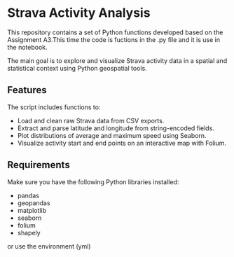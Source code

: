 # Strava Activity Analysis

This repository contains a set of Python functions developed based on the Assignment A3.This time the code is fuctions in the .py file and it is use in the notebook.

The main goal is to explore and visualize Strava activity data in a spatial and statistical context using Python geospatial tools. 

## Features

The script includes functions to:

- Load and clean raw Strava data from CSV exports.
- Extract and parse latitude and longitude from string-encoded fields.
- Plot distributions of average and maximum speed using Seaborn.
- Visualize activity start and end points on an interactive map with Folium.

## Requirements

Make sure you have the following Python libraries installed:

- pandas
- geopandas
- matplotlib
- seaborn
- folium
- shapely

or use the environment (yml)
